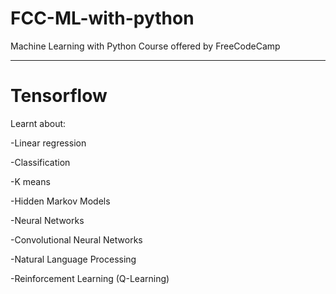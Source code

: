 # FCC-ML-with-python
Machine Learning with Python Course offered by FreeCodeCamp

----
# Tensorflow

Learnt about:

-Linear regression

-Classification

-K means

-Hidden Markov Models

-Neural Networks

-Convolutional Neural Networks

-Natural Language Processing

-Reinforcement Learning (Q-Learning)
